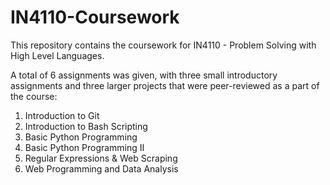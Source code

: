 # IN4110-Coursework
This repository contains the coursework for IN4110 - Problem Solving with High Level Languages.

A total of 6 assignments was given, with three small introductory assignments and three larger projects that were peer-reviewed as a part of the course:
1. Introduction to Git 
2. Introduction to Bash Scripting
3. Basic Python Programming
4. Basic Python Programming II
5. Regular Expressions & Web Scraping
6. Web Programming and Data Analysis
